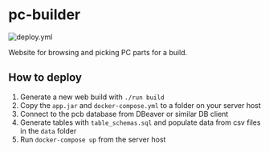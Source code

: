 # pc-builder

![deploy.yml](https://git.joeyshi.xyz/joey/pc-builder/actions/workflows/deploy.yml/badge.svg)

Website for browsing and picking PC parts for a build.

## How to deploy

1. Generate a new web build with `./run build`
2. Copy the `app.jar` and `docker-compose.yml` to a folder on your server host
3. Connect to the pcb database from DBeaver or similar DB client
4. Generate tables with `table_schemas.sql` and populate data from csv files in the `data` folder
5. Run `docker-compose up` from the server host
